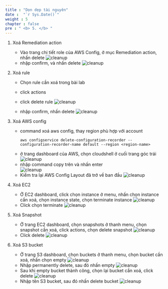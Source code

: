 ```yaml
---
title : "Dọn dẹp tài nguyên"
date :  "`r Sys.Date()`" 
weight : 5 
chapter : false
pre : " <b> 5. </b> "
---
```


1.  Xoá Remediation action
    - Vào trang chi tiết role của AWS Config, ở mục Remediation action, nhấn delete
    ![cleanup](/images/5/5.1.png)
    - nhập confirm, và nhấn delete
    ![cleanup](/images/5/5.2.png)

2. Xoá rule
    - Chọn rule cần xoá trong bài lab
    - click actions
    - click delete rule
    ![cleanup](/images/5/5.3.png)

    - nhập confirm, nhấn delete
    ![cleanup](/images/5/5.4.png)

3. Xoá AWS config
    - command xoá aws config, thay region phù hợp với account
        ```
        aws configservice delete-configuration-recorder --configuration-recorder-name default --region <region-name>
        ```
    - ở trang dashboard của AWS, chọn cloudshell ở cuối trang góc trái
    ![cleanup](/images/5/5.5.png)
    - nhập command copy trên và nhấn enter    
    ![cleanup](/images/5/5.6.png)
    - Kiểm tra lại AWS Config Layout đã trở về ban đầu
    ![cleanup](/images/5/5.7.png)

4. Xoá EC2
    - Ở EC2 dashboard, click chọn instance ở menu, nhấn chọn instance cần xoá, chọn instance state, chọn terminate instance
    ![cleanup](/images/5/5.8.png)
    - Click chọn terminate
    ![cleanup](/images/5/5.9.png)

5. Xoá Snapshot
    - Ở trang EC2 dashboard, chọn snapshots ở thanh menu, chọn snapshot cần xoá, click actions, chọn delete snapshot
    ![cleanup](/images/5/5.10.png)
    - Click delete
    ![cleanup](/images/5/5.11.png)

6. Xoá S3 bucket
    - Ở trang S3 dashboard, chọn buckets ở thanh menu, chọn bucket cần xoá, nhấn chọn empty
    ![cleanup](/images/5/5.12.png)
    - Nhập permanently delete, sau đó nhấn empty
    ![cleanup](/images/5/5.13.png)
    - Sau khi empty bucket thành công, chọn lại bucket cần xoá, click delete
    ![cleanup](/images/5/5.14.png)
    - Nhập tên S3 bucket, sau đó nhấn delete bucket
    ![cleanup](/images/5/5.15.png)
